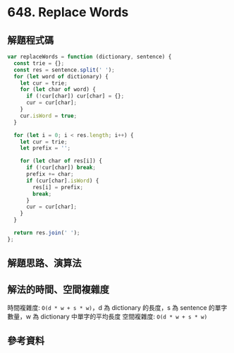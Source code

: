 # 648. Replace Words

## 解題程式碼

```javascript
var replaceWords = function (dictionary, sentence) {
  const trie = {};
  const res = sentence.split(' ');
  for (let word of dictionary) {
    let cur = trie;
    for (let char of word) {
      if (!cur[char]) cur[char] = {};
      cur = cur[char];
    }
    cur.isWord = true;
  }

  for (let i = 0; i < res.length; i++) {
    let cur = trie;
    let prefix = '';

    for (let char of res[i]) {
      if (!cur[char]) break;
      prefix += char;
      if (cur[char].isWord) {
        res[i] = prefix;
        break;
      }
      cur = cur[char];
    }
  }

  return res.join(' ');
};
```

## 解題思路、演算法

## 解法的時間、空間複雜度

時間複雜度: `O(d * w + s * w)`，d 為 dictionary 的長度，s 為 sentence 的單字數量，w 為 dictionary 中單字的平均長度
空間複雜度: `O(d * w + s * w)`

## 參考資料
